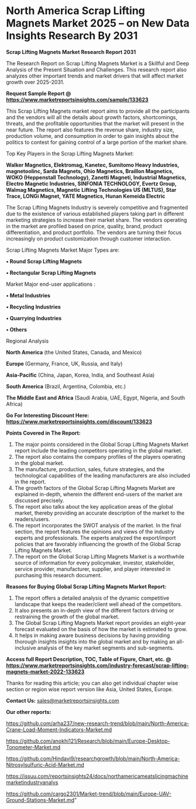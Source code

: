 # North America Scrap Lifting Magnets Market 2025 – on New Data Insights Research By 2031

<strong>Scrap Lifting Magnets Market Research Report 2031</strong>

The Research Report on Scrap Lifting Magnets Market is a Skillful and Deep Analysis of the Present Situation and Challenges. This research report also analyzes other important trends and market drivers that will affect market growth over 2025-2031.

<strong>Request Sample Report @ <a href=https://www.marketreportsinsights.com/sample/133623>https://www.marketreportsinsights.com/sample/133623</a></strong>

This Scrap Lifting Magnets market report aims to provide all the participants and the vendors will all the details about growth factors, shortcomings, threats, and the profitable opportunities that the market will present in the near future. The report also features the revenue share, industry size, production volume, and consumption in order to gain insights about the politics to contest for gaining control of a large portion of the market share.

Top Key Players in the Scrap Lifting Magnets Market:

<strong>Walker Magnetics, Elektromag, Kanetec, Sumitomo Heavy Industries, magnetoolinc, Sarda Magnets, Ohio Magnetics, Braillon Magnetics, WOKO (Heppenstall Technology), Zanetti Magneti, Industrial Magnetics, Electro Magnetic Industries, SINFONIA TECHNOLOGY, Evertz Group, Walmag Magnetics, Magnetic Lifting Technologies US (MLTUS), Star Trace, LONGi Magnet, YATE Magnetics, Hunan Kemeida Electric</strong>

The Scrap Lifting Magnets Industry is severely competitive and fragmented due to the existence of various established players taking part in different marketing strategies to increase their market share. The vendors operating in the market are profiled based on price, quality, brand, product differentiation, and product portfolio. The vendors are turning their focus increasingly on product customization through customer interaction.

Scrap Lifting Magnets Market Major Types are:

<strong>• Round Scrap Lifting Magnets

• Rectangular Scrap Lifting Magnets</strong>

Market Major end-user applications :

<strong>• Metal Industries

• Recycling Industries

• Quarrying Industries

• Others</strong>

Regional Analysis

</u><strong><b>North America</b></strong> (the United States, Canada, and Mexico)

<strong><b>Europe </b></strong>(Germany, France, UK, Russia, and Italy)

<strong><b>Asia-Pacific</b></strong> (China, Japan, Korea, India, and Southeast Asia)

<strong><b>South America</b></strong> (Brazil, Argentina, Colombia, etc.)

<strong><b>The Middle East and Africa</b></strong> (Saudi Arabia, UAE, Egypt, Nigeria, and South Africa)

<strong>Go For Interesting Discount Here: <a href=https://www.marketreportsinsights.com/discount/133623>https://www.marketreportsinsights.com/discount/133623</a></strong>

<strong>Points Covered in The Report:</strong>
<ol>
  <li>The major points considered in the Global Scrap Lifting Magnets Market report include the leading competitors operating in the global market.</li>
  <li>The report also contains the company profiles of the players operating in the global market.</li>
  <li>The manufacture, production, sales, future strategies, and the technological capabilities of the leading manufacturers are also included in the report.</li>
  <li>The growth factors of the Global Scrap Lifting Magnets Market are explained in-depth, wherein the different end-users of the market are discussed precisely.</li>
  <li>The report also talks about the key application areas of the global market, thereby providing an accurate description of the market to the readers/users.</li>
  <li>The report incorporates the SWOT analysis of the market. In the final section, the report features the opinions and views of the industry experts and professionals. The experts analyzed the export/import policies that are favorably influencing the growth of the Global Scrap Lifting Magnets Market.</li>
  <li>The report on the Global Scrap Lifting Magnets Market is a worthwhile source of information for every policymaker, investor, stakeholder, service provider, manufacturer, supplier, and player interested in purchasing this research document.</li>
</ol>
<strong>Reasons for Buying Global Scrap Lifting Magnets Market Report:</strong>

<ol>
  <li>The report offers a detailed analysis of the dynamic competitive landscape that keeps the reader/client well ahead of the competitors.</li>
  <li>It also presents an in-depth view of the different factors driving or restraining the growth of the global market.</li>
  <li>The Global Scrap Lifting Magnets Market report provides an eight-year forecast evaluated on the basis of how the market is estimated to grow.</li>
  <li>It helps in making aware business decisions by having providing thorough insights insights into the global market and by making an all-inclusive analysis of the key market segments and sub-segments.</li>
</ol>
<strong>Access full Report Description, TOC, Table of Figure, Chart, etc. @ <a href=https://www.marketreportsinsights.com/industry-forecast/scrap-lifting-magnets-market-2022-133623>https://www.marketreportsinsights.com/industry-forecast/scrap-lifting-magnets-market-2022-133623</a></strong>


Thanks for reading this article; you can also get individual chapter wise section or region wise report version like Asia, United States, Europe.

<strong>Contact Us:</strong>
sales@marketreportsinsights.com

<strong>Our other reports:</strong>

<a href=https://github.com/arha237/new-research-trend/blob/main/North-America-Crane-Load-Moment-Indicators-Market.md>https://github.com/arha237/new-research-trend/blob/main/North-America-Crane-Load-Moment-Indicators-Market.md</a>

<a href=https://github.com/anokhi121/Research/blob/main/Europe-Desktop-Tonometer-Market.md>https://github.com/anokhi121/Research/blob/main/Europe-Desktop-Tonometer-Market.md</a>

<a href=https://github.com/Hindavi9/researchgrowth/blob/main/North-America-Nitrosylsulfuric-Acid-Market.md>https://github.com/Hindavi9/researchgrowth/blob/main/North-America-Nitrosylsulfuric-Acid-Market.md</a>

<a href=https://issuu.com/reportsinsights24/docs/northamericameatslicingmachinemarketindustryanalys>https://issuu.com/reportsinsights24/docs/northamericameatslicingmachinemarketindustryanalys</a>

<a href=https://github.com/cargo2301/Market-trend/blob/main/Europe-UAV-Ground-Stations-Market.md>https://github.com/cargo2301/Market-trend/blob/main/Europe-UAV-Ground-Stations-Market.md</a>"
